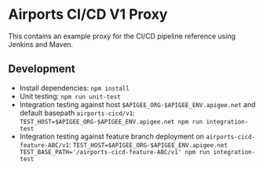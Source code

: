 # Airports CI/CD V1 Proxy

This contains an example proxy for the CI/CD pipeline reference using Jenkins
and Maven.

## Development

- Install dependencies: `npm install`
- Unit testing: `npm run unit-test`
- Integration testing against host `$APIGEE_ORG-$APIGEE_ENV.apigee.net` and
  default basepath `airports-cicd/v1`:
  `TEST_HOST=$APIGEE_ORG-$APIGEE_ENV.apigee.net npm run integration-test`
- Integration testing against feature branch deployment on
  `airports-cicd-feature-ABC/v1`:
  `TEST_HOST=$APIGEE_ORG-$APIGEE_ENV.apigee.net TEST_BASE_PATH='/airports-cicd-feature-ABC/v1' npm run integration-test`
